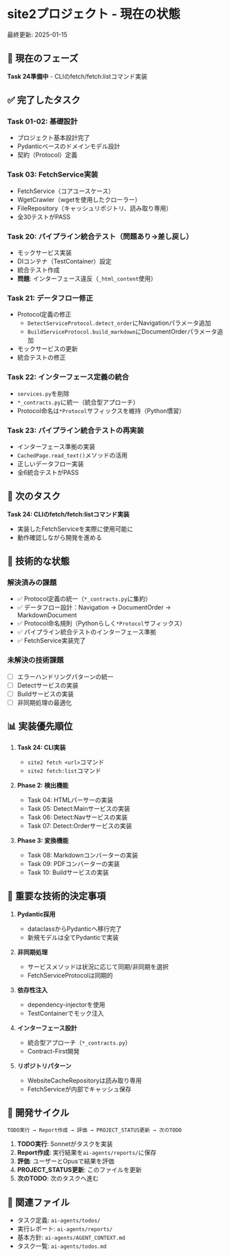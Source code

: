 # site2プロジェクト - 現在の状態

最終更新: 2025-01-15

## 📍 現在のフェーズ

**Task 24準備中** - CLIのfetch/fetch:listコマンド実装

## ✅ 完了したタスク

### Task 01-02: 基礎設計
- プロジェクト基本設計完了
- Pydanticベースのドメインモデル設計
- 契約（Protocol）定義

### Task 03: FetchService実装
- FetchService（コアユースケース）
- WgetCrawler（wgetを使用したクローラー）
- FileRepository（キャッシュリポジトリ、読み取り専用）
- 全30テストがPASS

### Task 20: パイプライン統合テスト（問題あり→差し戻し）
- モックサービス実装
- DIコンテナ（TestContainer）設定
- 統合テスト作成
- **問題**: インターフェース違反（`_html_content`使用）

### Task 21: データフロー修正
- Protocol定義の修正
  - `DetectServiceProtocol.detect_order`にNavigationパラメータ追加
  - `BuildServiceProtocol.build_markdown`にDocumentOrderパラメータ追加
- モックサービスの更新
- 統合テストの修正

### Task 22: インターフェース定義の統合
- `services.py`を削除
- `*_contracts.py`に統一（統合型アプローチ）
- Protocol命名は`*Protocol`サフィックスを維持（Python慣習）

### Task 23: パイプライン統合テストの再実装
- インターフェース準拠の実装
- `CachedPage.read_text()`メソッドの活用
- 正しいデータフロー実装
- 全6統合テストがPASS

## 🎯 次のタスク

**Task 24: CLIのfetch/fetch:listコマンド実装**
- 実装したFetchServiceを実際に使用可能に
- 動作確認しながら開発を進める

## 🔧 技術的な状態

### 解決済みの課題
- ✅ Protocol定義の統一（`*_contracts.py`に集約）
- ✅ データフロー設計：Navigation → DocumentOrder → MarkdownDocument
- ✅ Protocol命名規則（Pythonらしく`*Protocol`サフィックス）
- ✅ パイプライン統合テストのインターフェース準拠
- ✅ FetchService実装完了

### 未解決の技術課題
- [ ] エラーハンドリングパターンの統一
- [ ] Detectサービスの実装
- [ ] Buildサービスの実装
- [ ] 非同期処理の最適化

## 📊 実装優先順位

1. **Task 24: CLI実装**
   - `site2 fetch <url>`コマンド
   - `site2 fetch:list`コマンド

2. **Phase 2: 検出機能**
   - Task 04: HTMLパーサーの実装
   - Task 05: Detect:Mainサービスの実装
   - Task 06: Detect:Navサービスの実装
   - Task 07: Detect:Orderサービスの実装

3. **Phase 3: 変換機能**
   - Task 08: Markdownコンバーターの実装
   - Task 09: PDFコンバーターの実装
   - Task 10: Buildサービスの実装

## 📝 重要な技術的決定事項

1. **Pydantic採用**
   - dataclassからPydanticへ移行完了
   - 新規モデルは全てPydanticで実装

2. **非同期処理**
   - サービスメソッドは状況に応じて同期/非同期を選択
   - FetchServiceProtocolは同期的

3. **依存性注入**
   - dependency-injectorを使用
   - TestContainerでモック注入

4. **インターフェース設計**
   - 統合型アプローチ（`*_contracts.py`）
   - Contract-First開発

5. **リポジトリパターン**
   - WebsiteCacheRepositoryは読み取り専用
   - FetchServiceが内部でキャッシュ保存

## 🚀 開発サイクル

```
TODO実行 → Report作成 → 評価 → PROJECT_STATUS更新 → 次のTODO
```

1. **TODO実行**: Sonnetがタスクを実装
2. **Report作成**: 実行結果を`ai-agents/reports/`に保存
3. **評価**: ユーザーとOpusで結果を評価
4. **PROJECT_STATUS更新**: このファイルを更新
5. **次のTODO**: 次のタスクへ進む

## 📁 関連ファイル

- タスク定義: `ai-agents/todos/`
- 実行レポート: `ai-agents/reports/`
- 基本方針: `ai-agents/AGENT_CONTEXT.md`
- タスク一覧: `ai-agents/todos.md`
